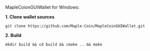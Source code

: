 MapleCoionGUIWallet for Windows:

**1. Clone wallet sources**

```
git clone https://github.com/Maple-Coin/MapleCoinGUIWallet.git
```

**2. Build**

```
mkdir build && cd build && cmake .. && make
```
